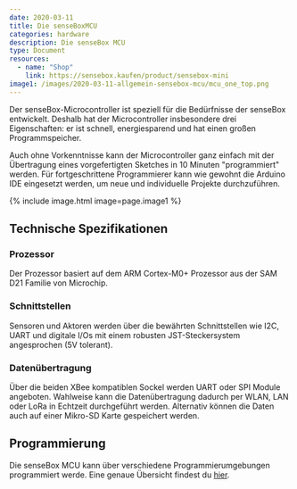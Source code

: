 ```yaml
---
date: 2020-03-11
title: Die senseBoxMCU
categories: hardware
description: Die senseBox MCU
type: Document
resources:
  - name: "Shop"
    link: https://sensebox.kaufen/product/sensebox-mini
image1: /images/2020-03-11-allgemein-sensebox-mcu/mcu_one_top.png
---
```


Der senseBox-Microcontroller ist speziell für die Bedürfnisse der senseBox entwickelt. Deshalb hat der Microcontroller insbesondere drei Eigenschaften: er ist schnell, energiesparend und hat einen großen Programmspeicher.

Auch ohne Vorkenntnisse kann der Microcontroller ganz einfach mit der Übertragung eines vorgefertigten Sketches in 10 Minuten "programmiert" werden. Für fortgeschrittene Programmierer kann wie gewohnt die Arduino IDE eingesetzt werden, um neue und individuelle Projekte durchzuführen.

{% include image.html image=page.image1 %}

## Technische Spezifikationen

### Prozessor
Der Prozessor basiert auf dem ARM Cortex-M0+ Prozessor aus der SAM D21 Familie von Microchip.

### Schnittstellen
Sensoren und Aktoren werden über die bewährten Schnittstellen wie I2C, UART und digitale I/Os mit einem robusten JST-Steckersystem angesprochen (5V tolerant). 

### Datenübertragung
Über die beiden XBee kompatiblen Sockel werden UART oder SPI Module angeboten. Wahlweise kann die Datenübertragung dadurch per WLAN, LAN oder LoRa in Echtzeit durchgeführt werden. Alternativ können die Daten auch auf einer Mikro-SD Karte gespeichert werden.  

## Programmierung

Die senseBox MCU kann über verschiedene Programmierumgebungen programmiert werde. Eine genaue Übersicht findest du [hier](/arduino/allgemein-sensebox-editoren/).


